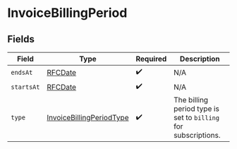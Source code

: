# InvoiceBillingPeriod


## Fields

| Field                                                                       | Type                                                                        | Required                                                                    | Description                                                                 |
| --------------------------------------------------------------------------- | --------------------------------------------------------------------------- | --------------------------------------------------------------------------- | --------------------------------------------------------------------------- |
| `endsAt`                                                                    | [RFCDate](../../types/rfcdate.md)                                           | :heavy_check_mark:                                                          | N/A                                                                         |
| `startsAt`                                                                  | [RFCDate](../../types/rfcdate.md)                                           | :heavy_check_mark:                                                          | N/A                                                                         |
| `type`                                                                      | [InvoiceBillingPeriodType](../../models/shared/invoicebillingperiodtype.md) | :heavy_check_mark:                                                          | The billing period type is set to `billing` for subscriptions.              |